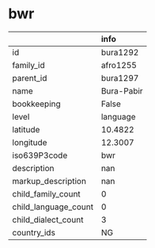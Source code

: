 # bwr
|                      | info       |
|:---------------------|:-----------|
| id                   | bura1292   |
| family_id            | afro1255   |
| parent_id            | bura1297   |
| name                 | Bura-Pabir |
| bookkeeping          | False      |
| level                | language   |
| latitude             | 10.4822    |
| longitude            | 12.3007    |
| iso639P3code         | bwr        |
| description          | nan        |
| markup_description   | nan        |
| child_family_count   | 0          |
| child_language_count | 0          |
| child_dialect_count  | 3          |
| country_ids          | NG         |